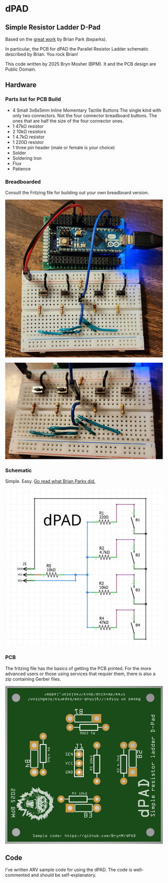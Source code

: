 # dPAD

## Simple Resistor Ladder D-Pad

Based on the [great work](https://github.com/bxparks/AceButton/blob/develop/docs/resistor_ladder/README.md) by Brian Park (bxparks).

In particular, the PCB for dPAD the Parallel Resistor
Ladder schematic described by Brian. You rock Brian!

This code written by 2025 Bryn Mosher (BPM). It and
the PCB design are Public Domain.

## Hardware

### Parts list for PCB Build

* 4 Small 3x6x5mm Inline Momentary Tactile Buttons
  The single kind with only two connectors. Not the
  four connector breadboard buttons. The ones that
  are half the size of the four connector ones.
* 1 47kΩ resistor
* 2 10kΩ resistors
* 1 4.7kΩ resistor
* 1 220Ω resistor
* 1 three pin header (male or female is your choice)
* Solder
* Soldering Iron
* Flux
* Patience

### Breadboarded

Consult the Fritzing file for building out your own
breadboard version.

![dPAD Breadboard Image A](dpad_bb_A.jpg)

![dPAD Breadboard Image B](dpad_bb_B.jpg)

### Schematic

Simple. Easy. [Go read what Brian Parks did.](https://github.com/bxparks/AceButton/blob/develop/docs/resistor_ladder/README.md)

![dPAD Schematic Image](dpad_schematic.jpg)

### PCB

The fritzing file has the basics of getting the PCB
printed. For the more advanced users or those using
services that requier them, there is also a zip
containing Gerber files.

![dPAD PCB Image](dpad_pcb.jpg)

## Code

I've written ARV sample code for using the dPAD. The
code is well-commented and should be self-explanatory.
